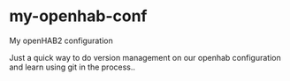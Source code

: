 # my-openhab-conf
My openHAB2 configuration

Just a quick way to do version management on our openhab configuration and learn using git in the process..
